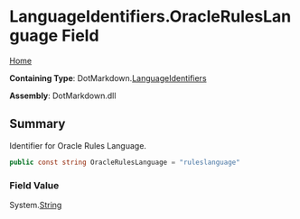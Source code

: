 <a name="_top"></a>

# LanguageIdentifiers\.OracleRulesLanguage Field

[Home](../../../README.md#_top)

**Containing Type**: DotMarkdown\.[LanguageIdentifiers](../README.md#_top)

**Assembly**: DotMarkdown\.dll

## Summary

Identifier for Oracle Rules Language\.

```csharp
public const string OracleRulesLanguage = "ruleslanguage"
```

### Field Value

System\.[String](https://docs.microsoft.com/en-us/dotnet/api/system.string)
